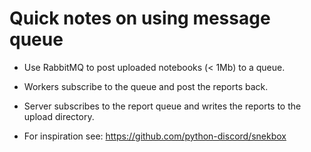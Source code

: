 # Quick notes on using message queue

-   Use RabbitMQ to post uploaded notebooks (< 1Mb) to a queue.

-   Workers subscribe to the queue and post the reports back.

-   Server subscribes to the report queue and writes the reports to the upload
    directory.

-   For inspiration see: https://github.com/python-discord/snekbox
